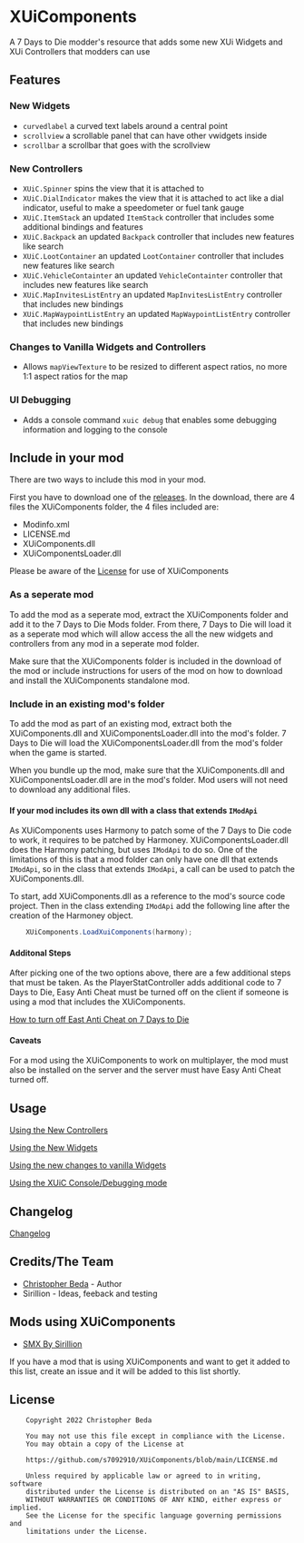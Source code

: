 # XUiComponents

A 7 Days to Die modder's resource that adds some new XUi Widgets and XUi Controllers that modders can use

## Features

### New Widgets

* `curvedlabel` a curved text labels around a central point
* `scrollview` a scrollable panel that can have other vwidgets inside
* `scrollbar` a scrollbar that goes with the scrollview

### New Controllers

* `XUiC.Spinner` spins the view that it is attached to
* `XUiC.DialIndicator` makes the view that it is attached to act like a dial indicator, useful to make a speedometer or
fuel tank gauge
* `XUiC.ItemStack` an updated `ItemStack` controller that includes some additional bindings and features
* `XUiC.Backpack` an updated `Backpack` controller that includes new features like search
* `XUiC.LootContainer` an updated `LootContainer` controller that includes new features like search
* `XUiC.VehicleContainter` an updated `VehicleContainter` controller that includes new features like search
* `XUiC.MapInvitesListEntry` an updated `MapInvitesListEntry` controller that includes new bindings
* `XUiC.MapWaypointListEntry` an updated `MapWaypointListEntry` controller that includes new bindings

### Changes to Vanilla Widgets and Controllers

* Allows `mapViewTexture` to be resized to different aspect ratios, no more 1:1 aspect ratios for the map

### UI Debugging

* Adds a console command `xuic debug` that enables some debugging information and logging to the console

## Include in your mod

There are two ways to include this mod in your mod.

First you have to download one of the [releases](https://github.com/s7092910/XUiComponents/releases/).
In the download, there are 4 files the XUiComponents folder, the 4 files included are:

* Modinfo.xml
* LICENSE.md
* XUiComponents.dll
* XUiComponentsLoader.dll

Please be aware of the [License](LICENSE.md) for use of XUiComponents

### As a seperate mod

To add the mod as a seperate mod, extract the XUiComponents folder and add it to the
7 Days to Die Mods folder. From there, 7 Days to Die will load it as a seperate mod which will allow
access the all the new widgets and controllers from any mod in a seperate mod folder.

Make sure that the XUiComponents folder is included in the download of the mod or include
instructions for users of the mod on how to download and install the XUiComponents standalone mod.

### Include in an existing mod's folder

To add the mod as part of an existing mod, extract both the XUiComponents.dll and XUiComponentsLoader.dll
into the mod's folder. 7 Days to Die will load the XUiComponentsLoader.dll from the mod's folder when
the game is started.

When you bundle up the mod, make sure that the XUiComponents.dll and XUiComponentsLoader.dll are in the mod's
folder. Mod users will not need to download any additional files.

#### If your mod includes its own dll with a class that extends `IModApi`

As XUiComponents uses Harmony to patch some of the 7 Days to Die code to work, it requires to be patched by Harmoney.
XUiComponentsLoader.dll does the Harmony patching, but uses `IModApi` to do so. One of the limitations of this is that
a mod folder can only have one dll that extends `IModApi`, so in the class that extends `IModApi`, a call can be used to patch the XUiComponents.dll.

To start, add XUiComponents.dll as a reference to the mod's source code project. Then in the class extending `IModApi` add the following line after the creation of the Harmoney object.

```C#
    XUiComponents.LoadXuiComponents(harmony);
```

#### Additonal Steps

After picking one of the two options above, there are a few additional steps that must be taken. As
the PlayerStatController adds additional code to 7 Days to Die, Easy Anti Cheat must be turned off on the client
if someone is using a mod that includes the XUiComponents.

[How to turn off East Anti Cheat on 7 Days to Die](https://www.youtube.com/watch?v=752cb_A9Leg)

#### Caveats

For a mod using the XUiComponents to work on multiplayer, the mod must also be installed on the
server and the server must have Easy Anti Cheat turned off.

## Usage

[Using the New Controllers](Tutorials/Controllers.md)

[Using the New Widgets](Tutorials/Widgets.md)

[Using the new changes to vanilla Widgets](Tutorials/VanillaWidgets.md)

[Using the XUiC Console/Debugging mode](Tutorials/XUiC-Console.md)

## Changelog

[Changelog](CHANGELOG.md)

## Credits/The Team

* [Christopher Beda](https://github.com/s7092910) - Author
* Sirillion - Ideas, feeback and testing

## Mods using XUiComponents

* [SMX By Sirillion](https://www.nexusmods.com/7daystodie/mods/22)

If you have a mod that is using XUiComponents and want to get it added to this list, create an issue and it will be added
to this list shortly.

## License

```Text
    Copyright 2022 Christopher Beda

    You may not use this file except in compliance with the License.
    You may obtain a copy of the License at

    https://github.com/s7092910/XUiComponents/blob/main/LICENSE.md

    Unless required by applicable law or agreed to in writing, software
    distributed under the License is distributed on an "AS IS" BASIS,
    WITHOUT WARRANTIES OR CONDITIONS OF ANY KIND, either express or implied.
    See the License for the specific language governing permissions and
    limitations under the License.
```
